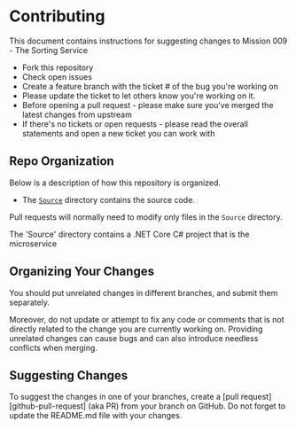 # Contributing

This document contains instructions for suggesting changes to 
Mission 009 - The Sorting Service


- Fork this repository
- Check open issues
- Create a feature branch with the ticket # of the bug you're working on 
- Please update the ticket to let others know you're working on it. 
- Before opening a pull request - please make sure you've merged the latest changes from upstream
- If there's no tickets or open requests - please read the overall statements and open a new ticket you can work with

## Repo Organization

Below is a description of how this repository is organized.

* The [`Source`](Source) directory contains the source code.

Pull requests will normally need to modify only files in the `Source`
directory.

The 'Source' directory contains a .NET Core C# project that is the microservice

## Organizing Your Changes

You should put unrelated changes in different branches, and submit them
separately.

Moreover, do not update or attempt to fix any code or comments that is not
directly related to the change you are currently working on. Providing unrelated
changes can cause bugs and can also introduce needless conflicts when merging.

## Suggesting Changes

To suggest the changes in one of your branches, create a [pull
request][github-pull-request] (aka PR) from your branch on GitHub. Do not forget to update the README.md file with your changes.
